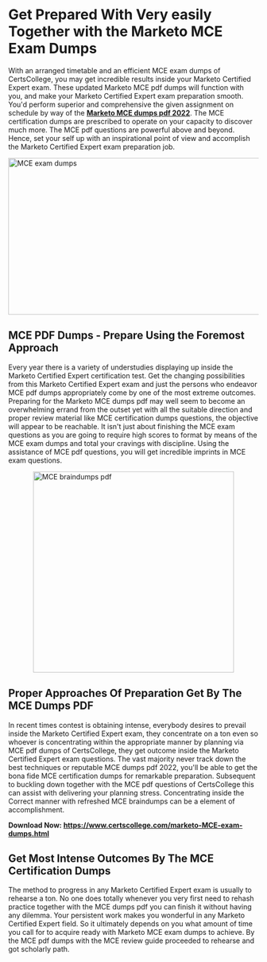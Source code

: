 <h1><strong>Get Prepared With Very easily Together with the Marketo MCE Exam Dumps&nbsp;</strong></h1>
<p><span style="font-weight: 400;">With an arranged timetable and an efficient  MCE exam dumps of CertsCollege, you may get incredible results inside your Marketo Certified Expert exam. These updated Marketo MCE pdf dumps will function with you, and make your Marketo Certified Expert exam preparation smooth. You'd perform superior and comprehensive the given assignment on schedule by way of the <strong><a href="https://www.certscollege.com/marketo-MCE-exam-dumps.html">Marketo MCE dumps pdf 2022</a></strong>. The MCE certification dumps are prescribed to operate on your capacity to discover much more. The  MCE pdf questions are powerful above and beyond. Hence, set your self up with an inspirational point of view and accomplish the Marketo Certified Expert exam preparation job.&nbsp;</span></p>
<p><span style="font-weight: 400;"><img style="display: block; margin-left: auto; margin-right: auto;" src="https://i.ibb.co/CPDK3ps/Yellow-and-Blue-Initiative-Blog-Banner.png" alt="MCE exam dumps" width="559" height="315" /></span></p>
<h2><strong>MCE PDF Dumps - Prepare Using the Foremost Approach</strong></h2>
<p><span style="font-weight: 400;">Every year there is a variety of understudies displaying up inside the Marketo Certified Expert certification test. Get the changing possibilities from this Marketo Certified Expert exam and just the persons who endeavor MCE pdf dumps appropriately come by one of the most extreme outcomes. Preparing for the Marketo MCE dumps pdf may well seem to become an overwhelming errand from the outset yet with all the suitable direction and proper review material like MCE certification dumps questions, the objective will appear to be reachable. It isn't just about finishing the MCE exam questions as you are going to require high scores to format by means of the MCE exam dumps and total your cravings with discipline. Using the assistance of MCE pdf questions, you will get incredible imprints in MCE exam questions.</span></p>
<p><span style="font-weight: 400;"><a href="https://tinyurl.com/y3wo69ht"><img style="display: block; margin-left: auto; margin-right: auto;" src="https://i.ibb.co/9tMrhdY/Teacher-Appreciation-Invitation.png" alt="MCE braindumps pdf " width="404" height="404" /></a></span></p>
<h2><strong>Proper Approaches Of Preparation Get By The MCE Dumps PDF</strong></h2>
<p><span style="font-weight: 400;">In recent times contest is obtaining intense, everybody desires to prevail inside the Marketo Certified Expert exam, they concentrate on a ton even so whoever is concentrating within the appropriate manner by planning via MCE pdf dumps of CertsCollege, they get outcome inside the Marketo Certified Expert exam questions. The vast majority never track down the best techniques or reputable MCE dumps pdf 2022, you'll be able to get the bona fide MCE certification dumps for remarkable preparation. Subsequent to buckling down together with the  MCE pdf questions of CertsCollege this can assist with delivering your planning stress. Concentrating inside the Correct manner with refreshed MCE braindumps can be a element of accomplishment.</span></p>
<p><span style="font-weight: 400;"><strong>Download Now: <a href="https://www.certscollege.com/marketo-MCE-exam-dumps.html">https://www.certscollege.com/marketo-MCE-exam-dumps.html</a></strong></span></p>
<h2><strong>Get Most Intense Outcomes By The MCE Certification Dumps</strong></h2>
<p><span style="font-weight: 400;">The method to progress in any Marketo Certified Expert exam is usually to rehearse a ton. No one does totally whenever you very first need to rehash practice together with the MCE dumps pdf you can finish it without having any dilemma. Your persistent work makes you wonderful in any Marketo Certified Expert field. So it ultimately depends on you what amount of time you call for to acquire ready with Marketo MCE exam dumps to achieve. By the MCE pdf dumps with the MCE review guide proceeded to rehearse and got scholarly path.</span></p>
